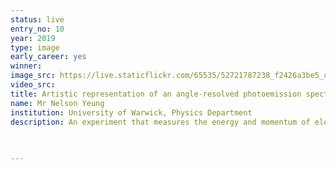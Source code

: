 ```yaml
---
status: live
entry_no: 10
year: 2019
type: image 
early_career: yes 
winner:
image_src: https://live.staticflickr.com/65535/52721787238_f2426a3be5_c_d.jpg
video_src: 
title: Artistic representation of an angle-resolved photoemission spectroscopy experiment
name: Mr Nelson Yeung
institution: University of Warwick, Physics Department
description: An experiment that measures the energy and momentum of electrons in tungsten diselenide. The gold coloured rods and blocks are electrodes made from platinum, which are connected to a power source. The green block is boron nitride, with 3 layers of 2D tungsten diselenide sitting on top of it. The grey atoms at the top are graphene, which is in contact with the electrode. This setup is essentially a capacitor which gives rise to the accumulation of charge in an area of the tungsten diselenide when a voltage is applied to the electrodes. A focused ultraviolet beam is fired at the tungsten diselenide which causes electrons (red balls) to eject from it. The energy and momentum of the ejected electrons are then measured. Computer simulations were used to simulate the results of this experiment.
 

  
---
```

